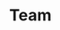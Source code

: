 ---
layout: team
title: Team
description: Meet the people behind DynaMIT
background: /assets/theme/images/NorthernLightISS3.jpg
permalink: /Team/
---